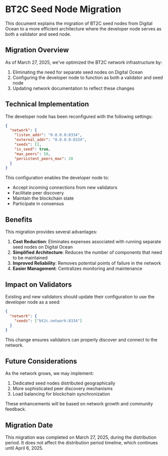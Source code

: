 # BT2C Seed Node Migration

This document explains the migration of BT2C seed nodes from Digital Ocean to a more efficient architecture where the developer node serves as both a validator and seed node.

## Migration Overview

As of March 27, 2025, we've optimized the BT2C network infrastructure by:

1. Eliminating the need for separate seed nodes on Digital Ocean
2. Configuring the developer node to function as both a validator and seed node
3. Updating network documentation to reflect these changes

## Technical Implementation

The developer node has been reconfigured with the following settings:

```json
{
  "network": {
    "listen_addr": "0.0.0.0:8334",
    "external_addr": "0.0.0.0:8334",
    "seeds": [],
    "is_seed": true,
    "max_peers": 50,
    "persistent_peers_max": 20
  }
}
```

This configuration enables the developer node to:
- Accept incoming connections from new validators
- Facilitate peer discovery
- Maintain the blockchain state
- Participate in consensus

## Benefits

This migration provides several advantages:

1. **Cost Reduction**: Eliminates expenses associated with running separate seed nodes on Digital Ocean
2. **Simplified Architecture**: Reduces the number of components that need to be maintained
3. **Improved Reliability**: Removes potential points of failure in the network
4. **Easier Management**: Centralizes monitoring and maintenance

## Impact on Validators

Existing and new validators should update their configuration to use the developer node as a seed:

```json
{
  "network": {
    "seeds": ["bt2c.network:8334"]
  }
}
```

This change ensures validators can properly discover and connect to the network.

## Future Considerations

As the network grows, we may implement:

1. Dedicated seed nodes distributed geographically
2. More sophisticated peer discovery mechanisms
3. Load balancing for blockchain synchronization

These enhancements will be based on network growth and community feedback.

## Migration Date

This migration was completed on March 27, 2025, during the distribution period. It does not affect the distribution period timeline, which continues until April 6, 2025.

